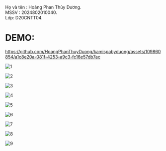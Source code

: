 Họ và tên : Hoàng Phan Thủy Dương.<br />
MSSV : 2024802010040.<br />
Lớp: D20CNTT04.<br />
# DEMO:

https://github.com/HoangPhanThuyDuong/kamispabyduong/assets/109860854/a1c8e20a-081f-4253-a9c3-fc16e57db7ac

![1](https://github.com/HoangPhanThuyDuong/kamispabyduong/assets/109860854/a154bdd2-b063-4e62-8ef2-4a71301f1168)

![2](https://github.com/HoangPhanThuyDuong/kamispabyduong/assets/109860854/97d62a0f-fbae-4a1b-8888-151d9dcc98ef)

![3](https://github.com/HoangPhanThuyDuong/kamispabyduong/assets/109860854/955e9a51-24eb-4467-8fed-61aece46291e)

![4](https://github.com/HoangPhanThuyDuong/kamispabyduong/assets/109860854/1ed87b78-3336-4015-9473-7ca772aca73b)

![5](https://github.com/HoangPhanThuyDuong/kamispabyduong/assets/109860854/f9be9ab9-5492-4847-80b2-f315624eb461)

![6](https://github.com/HoangPhanThuyDuong/kamispabyduong/assets/109860854/1bb62c53-7803-4e55-a082-ca14662d2908)

![7](https://github.com/HoangPhanThuyDuong/kamispabyduong/assets/109860854/65f1d7f3-7780-456e-b645-a2e0b4fd6fb8)

![8](https://github.com/HoangPhanThuyDuong/kamispabyduong/assets/109860854/aaebb45e-83b7-4b55-bedc-2372963afcdd)

![9](https://github.com/HoangPhanThuyDuong/kamispabyduong/assets/109860854/26a14ef0-e5f1-4984-a540-3323376189ca)
